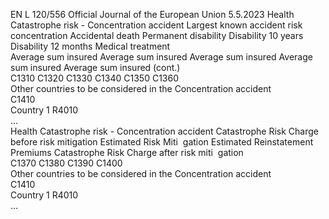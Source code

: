 EN  L 120/556 Official Journal of the European Union 5.5.2023
 Health Catastrophe risk - Concentration 
accident  Largest known 
accident risk 
concentration  Accidental death  Permanent 
disability  Disability 10 years  Disability 12 
months  Medical treatment  
Average sum 
insured  Average sum 
insured  Average sum 
insured  Average sum 
insured  Average sum 
insured  (cont.)  
C1310  C1320  C1330  C1340  C1350  C1360  
Other countries to be considered in the 
Concentration accident  
C1410  
Country 1  R4010  
…  
Health Catastrophe risk - Concentration accident  Catastrophe Risk 
Charge before risk 
mitigation  Estimated Risk Miti ­
gation  Estimated 
Reinstatement 
Premiums  Catastrophe Risk 
Charge after risk miti ­
gation  
C1370  C1380  C1390  C1400  
Other countries to be considered in the Concentration accident  
C1410  
Country 1  R4010  
…